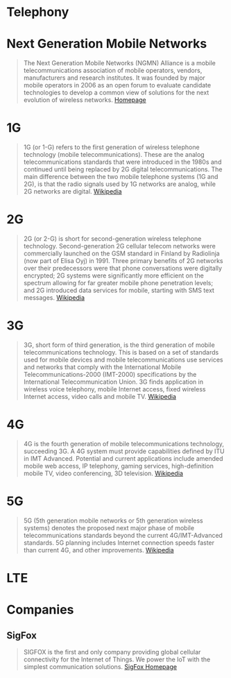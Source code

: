 # Telephony

# Next Generation Mobile Networks

> The Next Generation Mobile Networks (NGMN) Alliance is a mobile telecommunications association of mobile operators, vendors, manufacturers and research institutes. It was founded by major mobile operators in 2006 as an open forum to evaluate candidate technologies to develop a common view of solutions for the next evolution of wireless networks. [Homepage](https://en.wikipedia.org/wiki/Next_Generation_Mobile_Networks)

# 1G

> 1G (or 1-G) refers to the first generation of wireless telephone technology (mobile telecommunications). These are the analog telecommunications standards that were introduced in the 1980s and continued until being replaced by 2G digital telecommunications. The main difference between the two mobile telephone systems (1G and 2G), is that the radio signals used by 1G networks are analog, while 2G networks are digital. [Wikipedia](https://en.wikipedia.org/wiki/1G)

# 2G

> 2G (or 2-G) is short for second-generation wireless telephone technology. Second-generation 2G cellular telecom networks were commercially launched on the GSM standard in Finland by Radiolinja (now part of Elisa Oyj) in 1991. Three primary benefits of 2G networks over their predecessors were that phone conversations were digitally encrypted; 2G systems were significantly more efficient on the spectrum allowing for far greater mobile phone penetration levels; and 2G introduced data services for mobile, starting with SMS text messages.  [Wikipedia](https://en.wikipedia.org/wiki/2G)

# 3G

> 3G, short form of third generation, is the third generation of mobile telecommunications technology. This is based on a set of standards used for mobile devices and mobile telecommunications use services and networks that comply with the International Mobile Telecommunications-2000 (IMT-2000) specifications by the International Telecommunication Union. 3G finds application in wireless voice telephony, mobile Internet access, fixed wireless Internet access, video calls and mobile TV. [Wikipedia](https://en.wikipedia.org/wiki/3G)

# 4G

> 4G is the fourth generation of mobile telecommunications technology, succeeding 3G. A 4G system must provide capabilities defined by ITU in IMT Advanced. Potential and current applications include amended mobile web access, IP telephony, gaming services, high-definition mobile TV, video conferencing, 3D television. [Wikipedia](https://en.wikipedia.org/wiki/4G)

# 5G

> 5G (5th generation mobile networks or 5th generation wireless systems) denotes the proposed next major phase of mobile telecommunications standards beyond the current 4G/IMT-Advanced standards. 5G planning includes Internet connection speeds faster than current 4G, and other improvements. [Wikipedia](https://en.wikipedia.org/wiki/5G)

# LTE


# Companies

## SigFox

> SIGFOX is the first and only company providing global cellular connectivity for the Internet of Things. We power the IoT with the simplest communication solutions. [SigFox Homepage](http://www.sigfox.com/)
